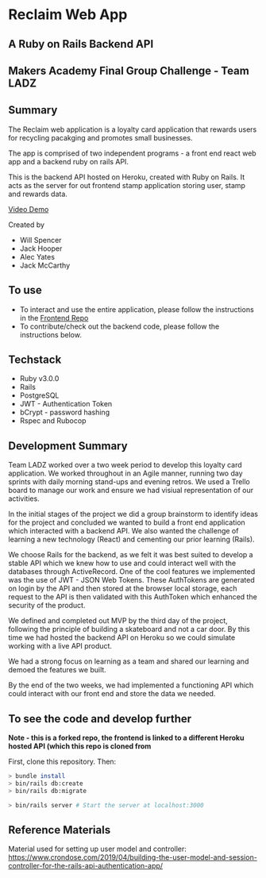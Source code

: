 # Reclaim Web App 
## A Ruby on Rails Backend API
## Makers Academy Final Group Challenge - Team LADZ

## Summary

The Reclaim web application is a loyalty card application that rewards users for recycling pacakging and promotes small businesses.

The app is comprised of two independent programs - a front end react web app and a backend ruby on rails API.

This is the backend API hosted on Heroku, created with Ruby on Rails. It acts as the server for out frontend stamp application storing user, stamp and rewards data. 

[Video Demo](https://youtu.be/0LR2igzIuHQ)

Created by 
- Will Spencer
- Jack Hooper
- Alec Yates
- Jack McCarthy

## To use
- To interact and use the entire application, please follow the instructions in the [Frontend Repo](https://github.com/jackmcc08/ladz-reclaim-react-fe) 
- To contribute/check out the backend code, please follow the instructions below.

## Techstack
- Ruby v3.0.0
- Rails
- PostgreSQL
- JWT - Authentication Token
- bCrypt - password hashing
- Rspec and Rubocop

## Development Summary

Team LADZ worked over a two week period to develop this loyalty card application. We worked throughout in an Agile manner, running two day sprints with daily morning stand-ups and evening retros. We used a Trello board to manage our work and ensure we had visiual representation of our activities. 

In the initial stages of the project we did a group brainstorm to identify ideas for the project and concluded we wanted to build a front end application which interacted with a backend API. We also wanted the challenge of learning a new technology (React) and cementing our prior learning (Rails). 

We choose Rails for the backend, as we felt it was best suited to develop a stable API which we knew how to use and could interact well with the databases through ActiveRecord. One of the cool features we implemented was the use of JWT - JSON Web Tokens. These AuthTokens are generated on login by the API and then stored at the browser local storage, each request to the API is then validated with this AuthToken which enhanced the security of the product.

We defined and completed out MVP by the third day of the project, following the principle of building a skateboard and not a car door. By this time we had hosted the backend API on Heroku so we could simulate working with a live API product. 

We had a strong focus on learning as a team and shared our learning and demoed the features we built. 

By the end of the two weeks, we had implemented a functioning API which could interact with our front end and store the data we needed. 

## To see the code and develop further

**Note - this is a forked repo, the frontend is linked to a different Heroku hosted API (which this repo is cloned from**

First, clone this repository. Then:

```zsh
> bundle install
> bin/rails db:create
> bin/rails db:migrate

> bin/rails server # Start the server at localhost:3000
```

<!-- 
## Start with Creating a User (if you don't have one already)
 Create User: `curl -X POST -d 'user[username]=test_user5' -d 'user[password]=test_password5' http://localhost:3001/api/v1/users`

## Login

Login: `curl -X POST -d 'username=test_user5' -d 'password=test_password5' http://localhost:3001/api/v1/authenticate`

copy the auth_token and put it into future requests // not currently working via CURL - have not been able to workout.


## Create a stamp

## Reward Model Curl Requests

Index: curl -X POST -d 'user[username]=test_user5' -d 'user[password]=test_password5' http://localhost:3000/api/v1/users`

Create: curl -X POST -d reward[reward_name]="" -d reward[reward_content]="" -d reward[business_id]=""  http://localhost:3000/api/v1/rewards

Update: curl -X PATCH -d reward[reward_content]="" http://localhost:3000/api/v1/rewards/1

Destroy: curl -X DELETE http://localhost:3000/api/v1/rewards/1


## User Reward Model Curl Requests

Index: curl http://localhost:3000/api/v1/user_rewards

Create: curl -X POST -d user_reward[reward_id]="" -d user_reward[user_id]="" -d user_reward[redeemed]=""  http://localhost:3000/api/v1/user_rewards

Update: curl -X PATCH -d user_reward[redeemed]="" http://localhost:3000/api/v1/user_rewards/1

Destroy: curl -X DELETE http://localhost:3000/api/v1/user_rewards/1 -->


## Reference Materials

Material used for setting up user model and controller:
https://www.crondose.com/2019/04/building-the-user-model-and-session-controller-for-the-rails-api-authentication-app/

